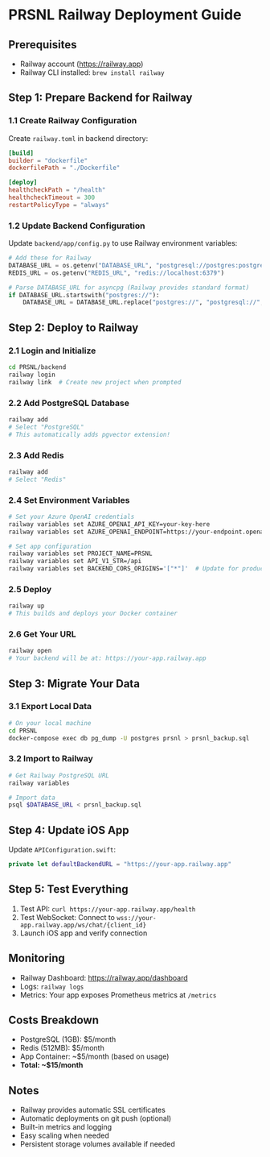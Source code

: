 # PRSNL Railway Deployment Guide

## Prerequisites
- Railway account (https://railway.app)
- Railway CLI installed: `brew install railway`

## Step 1: Prepare Backend for Railway

### 1.1 Create Railway Configuration
Create `railway.toml` in backend directory:

```toml
[build]
builder = "dockerfile"
dockerfilePath = "./Dockerfile"

[deploy]
healthcheckPath = "/health"
healthcheckTimeout = 300
restartPolicyType = "always"
```

### 1.2 Update Backend Configuration
Update `backend/app/config.py` to use Railway environment variables:

```python
# Add these for Railway
DATABASE_URL = os.getenv("DATABASE_URL", "postgresql://postgres:postgres@localhost:5432/prsnl")
REDIS_URL = os.getenv("REDIS_URL", "redis://localhost:6379")

# Parse DATABASE_URL for asyncpg (Railway provides standard format)
if DATABASE_URL.startswith("postgres://"):
    DATABASE_URL = DATABASE_URL.replace("postgres://", "postgresql://", 1)
```

## Step 2: Deploy to Railway

### 2.1 Login and Initialize
```bash
cd PRSNL/backend
railway login
railway link  # Create new project when prompted
```

### 2.2 Add PostgreSQL Database
```bash
railway add
# Select "PostgreSQL"
# This automatically adds pgvector extension!
```

### 2.3 Add Redis
```bash
railway add
# Select "Redis"
```

### 2.4 Set Environment Variables
```bash
# Set your Azure OpenAI credentials
railway variables set AZURE_OPENAI_API_KEY=your-key-here
railway variables set AZURE_OPENAI_ENDPOINT=https://your-endpoint.openai.azure.com

# Set app configuration
railway variables set PROJECT_NAME=PRSNL
railway variables set API_V1_STR=/api
railway variables set BACKEND_CORS_ORIGINS='["*"]'  # Update for production
```

### 2.5 Deploy
```bash
railway up
# This builds and deploys your Docker container
```

### 2.6 Get Your URL
```bash
railway open
# Your backend will be at: https://your-app.railway.app
```

## Step 3: Migrate Your Data

### 3.1 Export Local Data
```bash
# On your local machine
cd PRSNL
docker-compose exec db pg_dump -U postgres prsnl > prsnl_backup.sql
```

### 3.2 Import to Railway
```bash
# Get Railway PostgreSQL URL
railway variables

# Import data
psql $DATABASE_URL < prsnl_backup.sql
```

## Step 4: Update iOS App

Update `APIConfiguration.swift`:
```swift
private let defaultBackendURL = "https://your-app.railway.app"
```

## Step 5: Test Everything

1. Test API: `curl https://your-app.railway.app/health`
2. Test WebSocket: Connect to `wss://your-app.railway.app/ws/chat/{client_id}`
3. Launch iOS app and verify connection

## Monitoring

- Railway Dashboard: https://railway.app/dashboard
- Logs: `railway logs`
- Metrics: Your app exposes Prometheus metrics at `/metrics`

## Costs Breakdown

- PostgreSQL (1GB): $5/month
- Redis (512MB): $5/month  
- App Container: ~$5/month (based on usage)
- **Total: ~$15/month**

## Notes

- Railway provides automatic SSL certificates
- Automatic deployments on git push (optional)
- Built-in metrics and logging
- Easy scaling when needed
- Persistent storage volumes available if needed